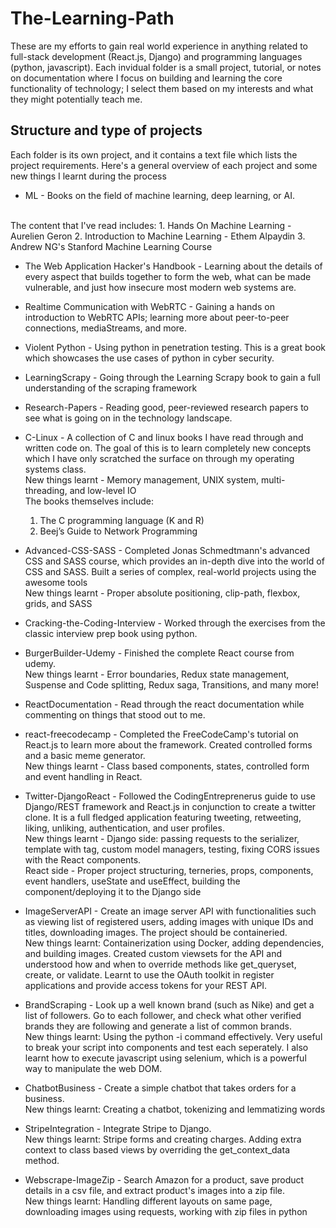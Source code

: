 # The-Learning-Path

These are my efforts to gain real world experience in anything related to full-stack development (React.js, Django) and programming languages (python, javascript). 
Each invidual folder is a small project, tutorial, or notes on documentation where I focus on building and learning the core functionality of technology; I select them based on my interests and what they might potentially teach me.

## Structure and type of projects

Each folder is its own project, and it contains a text file which lists the project requirements.
Here's a general overview of each project and some new things I learnt during the process

* ML - Books on the field of machine learning, deep learning, or AI. 
<br>
The content that I've read includes:
    1. Hands On Machine Learning - Aurelien Geron
    2. Introduction to Machine Learning - Ethem Alpaydin
    3. Andrew NG's Stanford Machine Learning Course <br>

* The Web Application Hacker's Handbook - Learning about the details of every aspect that builds 
together to form the web, what can be made vulnerable, and just how insecure most modern web systems
are.

* Realtime Communication with WebRTC - Gaining a hands on introduction to WebRTC APIs; learning more
about peer-to-peer connections, mediaStreams, and more.

* Violent Python - Using python in penetration testing. This is a great book which showcases the use cases
of python in cyber security. 

* LearningScrapy - Going through the Learning Scrapy book to gain a full understanding of the scraping
framework

* Research-Papers - Reading good, peer-reviewed research papers to see what is going on in the technology landscape.

* C-Linux - A collection of C and linux books I have read through and written code on. The goal of this is to learn completely new concepts which I have only scratched the surface on through my operating systems class. <br> New things learnt - Memory management, UNIX system, multi-threading, and low-level IO  <br>
The books themselves include:
    1. The C programming language (K and R)
    2. Beej’s Guide to Network Programming <br>

* Advanced-CSS-SASS - Completed Jonas Schmedtmann's advanced CSS and SASS course, which provides an in-depth dive into the world of CSS and SASS. Built a series of complex, real-world projects using the awesome tools <br>
New things learnt - Proper absolute positioning, clip-path, flexbox, grids, and SASS

* Cracking-the-Coding-Interview - Worked through the exercises from the classic interview prep book using python. 

* BurgerBuilder-Udemy - Finished the complete React course from udemy.<br>
New things learnt - Error boundaries, Redux state management, Suspense and Code splitting, Redux saga, Transitions, and many more!

* ReactDocumentation - Read through the react documentation while commenting on things that stood out to me.

* react-freecodecamp - Completed the FreeCodeCamp's tutorial on React.js to learn more about the framework. Created controlled forms and a basic meme generator. <br>
New things learnt - Class based components, states, controlled form and event handling in React.

* Twitter-DjangoReact - Followed the CodingEntreprenerus guide to use Django/REST framework and React.js in conjunction to create a twitter clone. It is a full fledged application featuring tweeting, retweeting, liking, unliking, authentication, and user profiles. <br>
New things learnt - Django side: passing requests to the serializer, template with tag, custom model managers, testing, fixing CORS issues with the React components. <br>
React side - Proper project structuring, terneries, props, components, event handlers, useState and useEffect, building the component/deploying it to the Django side

* ImageServerAPI - Create an image server API with functionalities such as viewing list of registered users, adding images with unique IDs and titles, downloading images. The project should be containeried. <br>
New things learnt: Containerization using Docker, adding dependencies, and building images. Created custom viewsets for the API and understood how and when to override methods like get_queryset, create, or validate. Learnt to use the OAuth toolkit in register applications and provide access tokens for your REST API. 

* BrandScraping - Look up a well known brand (such as Nike) and get a list of followers. Go to each follower, and check what
other verified brands they are following and generate a list of common brands. <br>
New things learnt: Using the python -i command effectively. Very useful to break your script into components and test each
seperately. I also learnt how to execute javascript using selenium, which is a powerful way to manipulate the web DOM.

* ChatbotBusiness - Create a simple chatbot that takes orders for a business. <br>
New things learnt: Creating a chatbot, tokenizing and lemmatizing words

* StripeIntegration - Integrate Stripe to Django.
<br>New things learnt: Stripe forms and creating charges. Adding extra context to class based views by overriding the get_context_data method. 

* Webscrape-ImageZip - Search Amazon for a product, save product details in a csv file, and extract product's images into a zip file. <br>
New things learnt: Handling different layouts on same page, downloading images using requests, working with zip files in python
